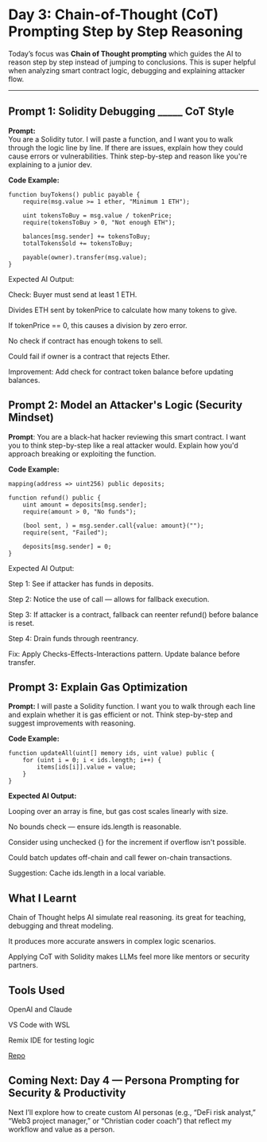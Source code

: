 #  Day 3: Chain-of-Thought (CoT) Prompting Step by Step Reasoning

Today’s focus was **Chain of Thought prompting** which guides the AI to reason step by step instead of jumping to conclusions. This is super helpful when analyzing smart contract logic, debugging and explaining attacker flow.

---

##  Prompt 1: Solidity Debugging _____ CoT Style

**Prompt:**  
You are a Solidity tutor. I will paste a function, and I want you to walk through the logic line by line. If there are issues, explain how they could cause errors or vulnerabilities. Think step-by-step and reason like you're explaining to a junior dev.



**Code Example:**
```solidity
function buyTokens() public payable {
    require(msg.value >= 1 ether, "Minimum 1 ETH");

    uint tokensToBuy = msg.value / tokenPrice;
    require(tokensToBuy > 0, "Not enough ETH");

    balances[msg.sender] += tokensToBuy;
    totalTokensSold += tokensToBuy;

    payable(owner).transfer(msg.value);
}

```
Expected AI Output:

Check: Buyer must send at least 1 ETH.

Divides ETH sent by tokenPrice to calculate how many tokens to give.

If tokenPrice == 0, this causes a division by zero error.

No check if contract has enough tokens to sell.

Could fail if owner is a contract that rejects Ether.

Improvement: Add check for contract token balance before updating balances.



## Prompt 2: Model an Attacker's Logic (Security Mindset)

**Prompt**:
You are a black-hat hacker reviewing this smart contract. I want you to think step-by-step like a real attacker would. Explain how you'd approach breaking or exploiting the function.

**Code Example:**
```solidity
mapping(address => uint256) public deposits;

function refund() public {
    uint amount = deposits[msg.sender];
    require(amount > 0, "No funds");

    (bool sent, ) = msg.sender.call{value: amount}("");
    require(sent, "Failed");

    deposits[msg.sender] = 0;
}

```
Expected AI Output:

Step 1: See if attacker has funds in deposits.

Step 2: Notice the use of call — allows for fallback execution.

Step 3: If attacker is a contract, fallback can reenter refund() before balance is reset.

Step 4: Drain funds through reentrancy.

Fix: Apply Checks-Effects-Interactions pattern. Update balance before transfer.


## Prompt 3: Explain Gas Optimization 
**Prompt:** 
I will paste a Solidity function. I want you to walk through each line and explain whether it is gas efficient or not. Think step-by-step and suggest improvements with reasoning.

**Code Example:**
```solidity
function updateAll(uint[] memory ids, uint value) public {
    for (uint i = 0; i < ids.length; i++) {
        items[ids[i]].value = value;
    }
}

```
**Expected AI Output:**

Looping over an array is fine, but gas cost scales linearly with size.

No bounds check — ensure ids.length is reasonable.

Consider using unchecked {} for the increment if overflow isn't possible.

Could batch updates off-chain and call fewer on-chain transactions.

Suggestion: Cache ids.length in a local variable.


## What I Learnt

Chain of Thought helps AI simulate real reasoning. its great for teaching, debugging and threat modeling.

It produces more accurate answers in complex logic scenarios.

Applying CoT with Solidity makes LLMs feel more like mentors or security partners.


## Tools Used
OpenAI and Claude

VS Code with WSL

Remix IDE for testing logic


[Repo](github.com/sortlight/ai-prompt-learning)

## Coming Next: Day 4 — Persona Prompting for Security & Productivity
Next I’ll explore how to create custom AI personas (e.g., “DeFi risk analyst,” “Web3 project manager,” or “Christian coder coach”) that reflect my workflow and value as a person. 
